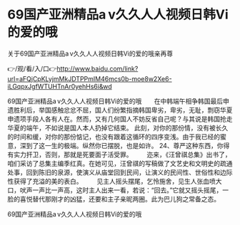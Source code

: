 # 69国产亚洲精品a v久久人人视频日韩Vi的爱的哦
关于69国产亚洲精品a v久久人人视频日韩Vi的爱的哦亲再尊

👉/观/看/入/口👉http://www.baidu.com/link?url=aFQjCpKLyjmMkJDTPPmIM46mcs0b-moe8w2Xe6-iLGqpxJgfWTUHTnAr0yehHs6i&wd

69国产亚洲精品a v久久人人视频日韩Vi的爱的哦　　在中韩端午相争韩国最后申遗胜利后，举国感触忿忿不屈，国人们纷繁指摘韩国卑劣，卑劣，无耻，剽窃华夏申遗项手段人各有人在。然而，又有几何国人不妨反省自己呢？与其说是韩国抢走华夏的端午，不如说是国人本人扔掉它结束。
此刻，对你的那份情，没有被长久的时间和缓，对你的那份惦记，也没有跟着这循环的四序变浅。由于我已经的蜜意，深到了这一生的极端。纵然你已摆脱，也是如许。
	24、尊严这种东西，你得有实力扞卫，否则，那就是死要面子活受罪。
　　迩来，《汪曾祺总集》出书了，咱们采访了总集主编季红真。在她可见，汪曾祺的写稿做了文艺史和文明史的疏通处事，回到陈旧的泉源，使演义从庙堂回到民间，让演义的民间性、世俗性和边际性获得了充溢的美的表白。
　　见主人摇头摆尾，乞怜施舍，见生人张血喷大口，吠声一声比一声高，这时主人出来一看，若说：“回去。”它就又摇头摇尾，一脸的喜悦替代那刚才的凶猛，还要和主子亲昵两圈。此为巴儿狗之常备之态。

69国产亚洲精品a v久久人人视频日韩Vi的爱的哦
